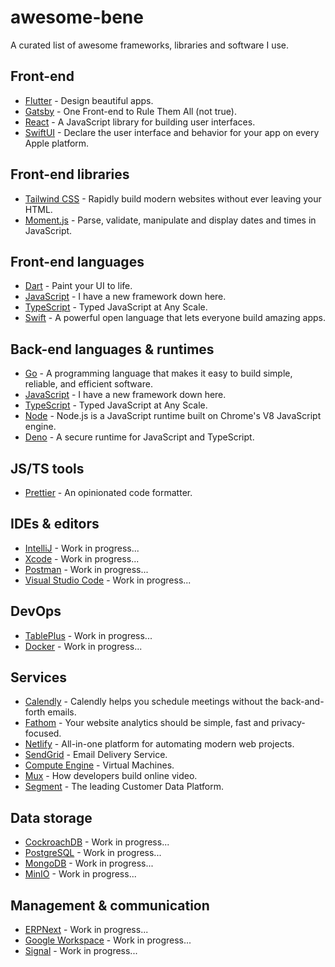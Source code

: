 # awesome-bene
A curated list of awesome frameworks, libraries and software I use.

## Front-end
* [Flutter](https://flutter.dev/) - Design beautiful apps.
* [Gatsby](https://www.gatsbyjs.com/) - One Front-end to Rule Them All (not true).
* [React](https://github.com/facebook/create-react-app/) - A JavaScript library for building user interfaces.
* [SwiftUI](https://developer.apple.com/documentation/swiftui/) - Declare the user interface and behavior for your app on every Apple platform.

## Front-end libraries
* [Tailwind CSS](https://tailwindcss.com/) - Rapidly build modern websites without ever leaving your HTML.
* [Moment.js](https://momentjs.com/) - Parse, validate, manipulate and display dates and times in JavaScript.

## Front-end languages
* [Dart](https://dart.dev/) - Paint your UI to life.
* [JavaScript](https://developer.mozilla.org/de/docs/Web/JavaScript/) - I have a new framework down here.
* [TypeScript](https://flutter.dev/) - Typed JavaScript at Any Scale.
* [Swift](https://swift.org/) - A powerful open language that lets everyone build amazing apps.

## Back-end languages & runtimes
* [Go](https://golang.org/) - A programming language that makes it easy to build simple, reliable, and efficient software.
* [JavaScript](https://developer.mozilla.org/de/docs/Web/JavaScript/) - I have a new framework down here.
* [TypeScript](https://www.typescriptlang.org/) - Typed JavaScript at Any Scale.
* [Node](https://nodejs.org/en/) - Node.js is a JavaScript runtime built on Chrome's V8 JavaScript engine.
* [Deno](https://deno.land/) - A secure runtime for JavaScript and TypeScript.

## JS/TS tools
* [Prettier](https://prettier.io/) - An opinionated code formatter.

## IDEs & editors
* [IntelliJ](https://www.jetbrains.com/idea/) - Work in progress...
* [Xcode](http://example.com/) - Work in progress...
* [Postman](http://example.com/) - Work in progress...
* [Visual Studio Code](http://example.com/) - Work in progress...

## DevOps
* [TablePlus](http://example.com/) - Work in progress...
* [Docker](http://example.com/) - Work in progress...

## Services
* [Calendly](https://calendly.com/) - Calendly helps you schedule meetings without the back-and-forth emails.
* [Fathom](https://usefathom.com/) - Your website analytics should be simple, fast and privacy-focused.
* [Netlify](https://www.netlify.com/) - All-in-one platform for automating modern web projects.
* [SendGrid](https://sendgrid.com/) - Email Delivery Service.
* [Compute Engine](https://cloud.google.com/compute/) - Virtual Machines.
* [Mux](https://mux.com/) - How developers build online video.
* [Segment](https://segment.com/) - The leading Customer Data Platform.

## Data storage
* [CockroachDB](http://example.com/) - Work in progress...
* [PostgreSQL](http://example.com/) - Work in progress...
* [MongoDB](http://example.com/) - Work in progress...
* [MinIO](http://example.com/) - Work in progress...

## Management & communication
* [ERPNext](http://example.com/) - Work in progress...
* [Google Workspace](http://example.com/) - Work in progress...
* [Signal](http://example.com/) - Work in progress...
